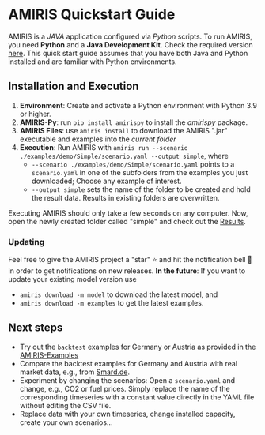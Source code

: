 # AMIRIS Quickstart Guide

AMIRIS is a *JAVA* application configured via *Python* scripts.
To run AMIRIS, you need **Python** and a **Java Development Kit**.
Check the required version [here](../Get-Started.md#requirements).
This quick start guide assumes that you have both Java and Python installed and are familiar with Python environments.

## Installation and Execution

1. **Environment**: Create and activate a Python environment with Python 3.9 or higher.
2. **AMIRIS-Py**: run `pip install amirispy` to install the *amirispy* package.
3. **AMIRIS Files**: use `amiris install` to download the AMIRIS ".jar" executable and examples into the *current folder* 
4. **Execution**: Run AMIRIS with `amiris run --scenario ./examples/demo/Simple/scenario.yaml --output simple`, where
    * `--scenario ./examples/demo/Simple/scenario.yaml` points to a `scenario.yaml` in one of the subfolders from the examples you just downloaded; Choose any example of interest.
    * `--output simple` sets the name of the folder to be created and hold the result data. Results in existing folders are overwritten.

Executing AMIRIS should only take a few seconds on any computer.
Now, open the newly created folder called "simple" and check out the [Results](./Results.md).

### Updating
Feel free to give the AMIRIS project a "star" :star: and hit the notification bell :bell: in order to get notifications on new releases.
**In the future**: If you want to update your existing model version use

* `amiris download -m model` to download the latest model, and
* `amiris download -m examples` to get the latest examples.

## Next steps

* Try out the `backtest` examples for Germany or Austria as provided in the [AMIRIS-Examples](https://gitlab.com/dlr-ve/esy/amiris/examples)
* Compare the backtest examples for Germany and Austria with real market data, e.g., from [Smard.de](https://www.smard.de/).
* Experiment by changing the scenarios: Open a `scenario.yaml` and change, e.g., CO2 or fuel prices. Simply replace the name of the corresponding timeseries with a constant value directly in the YAML file without editing the CSV file.
* Replace data with your own timeseries, change installed capacity, create your own scenarios...